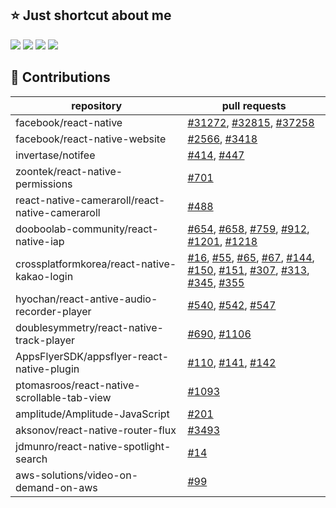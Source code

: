 ## ⭐️ Just shortcut about me

[![][linkedin]](https://www.linkedin.com/in/%ED%98%84%EA%B5%AC-%EA%B0%95-0991aa207)
[![][mail]](mailto:gusrn1423@naver.com)
[![][blog]](https://velog.io/@bang9dev)
[![][read]](https://github.com/bang9/What-I-Read)

<!-- *I'm an __Engineer__ who loves everything creative.* -->

<!-- [<img src="https://github-readme-stats.vercel.app/api?username=Bang9&show_icons=true&icon_color=ffffff&count_private=true&bg_color=30,fbc2eb,a6c1ee&title_color=ffeeff&text_color=fff" alt="my github stats" width="441" />](https://bang9.github.io) -->

<!-- [<img src="https://github-contributor-stats.vercel.app/api?username=bang9&hide=B,B%2B&show_icons=true&icon_color=ffffff&count_private=true&bg_color=30,fbc2eb,a6c1ee&title_color=ffeeff&text_color=fff" width="441" />](https://bang9.github.io) -->

<!-- [![][stats]](https://bang9.github.io) -->

<!---------------------------
---------------------------->

[resume]: https://img.shields.io/badge/Resume-742ddd?style=flat&logoColor=white&logo=QuickLook
[linkedin]: https://img.shields.io/badge/LinkedIn-2867b2?style=flat&logoColor=white&logo=LinkedIn
[blog]: https://img.shields.io/badge/Blog-20c997?style=flat&logoColor=white&logo=GitBook
[mail]: https://img.shields.io/badge/Mail-ea4335?style=flat&logoColor=white&logo=Gmail
[read]: https://img.shields.io/badge/Read-f0a900?style=flat&logoColor=white&logo=BookStack

[stats]: https://github-readme-stats.vercel.app/api?username=Bang9&show_icons=true&icon_color=ffffff&count_private=true&bg_color=30,fbc2eb,a6c1ee&title_color=ffeeff&text_color=fff


## 🤝 Contributions

| repository                                      | pull requests                                                                                                                                                                                                                       |
|-------------------------------------------------|-------------------------------------------------------------------------------------------------------------------------------------------------------------------------------------------------------------------------------------|
| facebook/react-native                           | [#31272](https://github.com/facebook/react-native/pull/31272), [#32815](https://github.com/facebook/react-native/pull/32815), [#37258](https://github.com/facebook/react-native/pull/37258) |
| facebook/react-native-website                   | [#2566](https://github.com/facebook/react-native-website/pull/2566), [#3418](https://github.com/facebook/react-native-website/pull/3418) |
| invertase/notifee                               | [#414](https://github.com/invertase/notifee/pull/414), [#447](https://github.com/invertase/notifee/pull/447) |
| zoontek/react-native-permissions                | [#701](https://github.com/zoontek/react-native-permissions/pull/701) |
| react-native-cameraroll/react-native-cameraroll | [#488](https://github.com/react-native-cameraroll/react-native-cameraroll/pull/488) |
| dooboolab-community/react-native-iap            | [#654](https://github.com/dooboolab-community/react-native-iap/pull/654), [#658](https://github.com/dooboolab-community/react-native-iap/pull/658), [#759](https://github.com/dooboolab-community/react-native-iap/pull/759), [#912](https://github.com/dooboolab-community/react-native-iap/pull/912), [#1201](https://github.com/dooboolab-community/react-native-iap/pull/1201), [#1218](https://github.com/dooboolab-community/react-native-iap/pull/1218) |
| crossplatformkorea/react-native-kakao-login     | [#16](https://github.com/crossplatformkorea/react-native-kakao-login/pull/16), [#55](https://github.com/crossplatformkorea/react-native-kakao-login/pull/55), [#65](https://github.com/crossplatformkorea/react-native-kakao-login/pull/65), [#67](https://github.com/crossplatformkorea/react-native-kakao-login/pull/67), [#144](https://github.com/crossplatformkorea/react-native-kakao-login/pull/144), [#150](https://github.com/crossplatformkorea/react-native-kakao-login/pull/150), [#151](https://github.com/crossplatformkorea/react-native-kakao-login/pull/151), [#307](https://github.com/crossplatformkorea/react-native-kakao-login/pull/307), [#313](https://github.com/crossplatformkorea/react-native-kakao-login/pull/313), [#345](https://github.com/crossplatformkorea/react-native-kakao-login/pull/345), [#355](https://github.com/crossplatformkorea/react-native-kakao-login/pull/355) |
| hyochan/react-antive-audio-recorder-player      | [#540](https://github.com/hyochan/react-native-audio-recorder-player/pull/540), [#542](https://github.com/hyochan/react-native-audio-recorder-player/pull/542), [#547](https://github.com/hyochan/react-native-audio-recorder-player/pull/547) |
| doublesymmetry/react-native-track-player        | [#690](https://github.com/doublesymmetry/react-native-track-player/pull/690), [#1106](https://github.com/doublesymmetry/react-native-track-player/pull/1106) |
| AppsFlyerSDK/appsflyer-react-native-plugin      | [#110](https://github.com/AppsFlyerSDK/appsflyer-react-native-plugin/pull/110), [#141](https://github.com/AppsFlyerSDK/appsflyer-react-native-plugin/pull/141), [#142](https://github.com/AppsFlyerSDK/appsflyer-react-native-plugin/pull/142) |
| ptomasroos/react-native-scrollable-tab-view     | [#1093](https://github.com/ptomasroos/react-native-scrollable-tab-view/pull/1093) |
| amplitude/Amplitude-JavaScript                  | [#201](https://github.com/amplitude/Amplitude-JavaScript/pull/201) |
| aksonov/react-native-router-flux                | [#3493](https://github.com/aksonov/react-native-router-flux/pull/3493) |
| jdmunro/react-native-spotlight-search           | [#14](https://github.com/jdmunro/react-native-spotlight-search/pull/14) |
| aws-solutions/video-on-demand-on-aws            | [#99](https://github.com/aws-solutions/video-on-demand-on-aws/pull/99) |


<!--

**facebook/react-native**
[#31272](https://github.com/facebook/react-native/pull/31272)
[#32815](https://github.com/facebook/react-native/pull/32815)
[#37258](https://github.com/facebook/react-native/pull/37258)

**facebook/react-native-website**
[#2566](https://github.com/facebook/react-native-website/pull/2566)
[#3418](https://github.com/facebook/react-native-website/pull/3418)

**invertase/notifee**
[#414](https://github.com/invertase/notifee/pull/414)
[#447](https://github.com/invertase/notifee/pull/447)

**zoontek/react-native-permissions**
[#701](https://github.com/zoontek/react-native-permissions/pull/701)

**react-native-cameraroll/react-native-cameraroll**
[#488](https://github.com/react-native-cameraroll/react-native-cameraroll/pull/488)

**dooboolab-community/react-native-iap**
[#654](https://github.com/dooboolab-community/react-native-iap/pull/654)
[#658](https://github.com/dooboolab-community/react-native-iap/pull/658)
[#759](https://github.com/dooboolab-community/react-native-iap/pull/759)
[#912](https://github.com/dooboolab-community/react-native-iap/pull/912)
[#1201](https://github.com/dooboolab-community/react-native-iap/pull/1201)
[#1218](https://github.com/dooboolab-community/react-native-iap/pull/1218)

**crossplatformkorea/react-native-kakao-login**
[#16](https://github.com/crossplatformkorea/react-native-kakao-login/pull/16)
[#55](https://github.com/crossplatformkorea/react-native-kakao-login/pull/55)
[#65](https://github.com/crossplatformkorea/react-native-kakao-login/pull/65)
[#67](https://github.com/crossplatformkorea/react-native-kakao-login/pull/67)
[#144](https://github.com/crossplatformkorea/react-native-kakao-login/pull/144)
[#150](https://github.com/crossplatformkorea/react-native-kakao-login/pull/150)
[#151](https://github.com/crossplatformkorea/react-native-kakao-login/pull/151)
[#307](https://github.com/crossplatformkorea/react-native-kakao-login/pull/307)
[#313](https://github.com/crossplatformkorea/react-native-kakao-login/pull/313)
[#345](https://github.com/crossplatformkorea/react-native-kakao-login/pull/345)
[#355](https://github.com/crossplatformkorea/react-native-kakao-login/pull/355)

**hyochan/react-antive-audio-recorder-player**
[#540](https://github.com/hyochan/react-native-audio-recorder-player/pull/540)
[#542](https://github.com/hyochan/react-native-audio-recorder-player/pull/542)
[#547](https://github.com/hyochan/react-native-audio-recorder-player/pull/547)

**doublesymmetry/react-native-track-player**
[#690](https://github.com/doublesymmetry/react-native-track-player/pull/690)
[#1106](https://github.com/doublesymmetry/react-native-track-player/pull/1106)

**AppsFlyerSDK/appsflyer-react-native-plugin**
[#110](https://github.com/AppsFlyerSDK/appsflyer-react-native-plugin/pull/110)
[#141](https://github.com/AppsFlyerSDK/appsflyer-react-native-plugin/pull/141)
[#142](https://github.com/AppsFlyerSDK/appsflyer-react-native-plugin/pull/142)

**ptomasroos/react-native-scrollable-tab-view**
[#1093](https://github.com/ptomasroos/react-native-scrollable-tab-view/pull/1093)

**amplitude/Amplitude-JavaScript**
[#201](https://github.com/amplitude/Amplitude-JavaScript/pull/201)

**aksonov/react-native-router-flux**
[#3493](https://github.com/aksonov/react-native-router-flux/pull/3493)

**jdmunro/react-native-spotlight-search**
[#14](https://github.com/jdmunro/react-native-spotlight-search/pull/14)

**aws-solutions/video-on-demand-on-aws**
[#99](https://github.com/aws-solutions/video-on-demand-on-aws/pull/99)

-->
